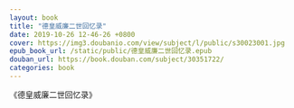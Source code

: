 ```yaml
---
layout: book
title: "德皇威廉二世回忆录"
date: 2019-10-26 12-46-26 +0800
cover: https://img3.doubanio.com/view/subject/l/public/s30023001.jpg
epub_book_url: /static/public/德皇威廉二世回忆录.epub
douban_url: https://book.douban.com/subject/30351722/
categories: book
---
```


《德皇威廉二世回忆录》